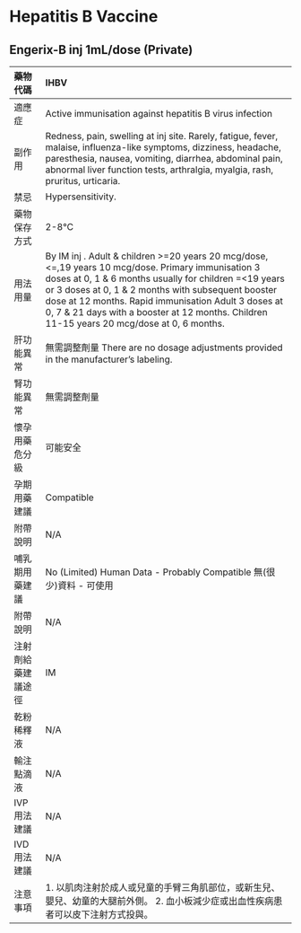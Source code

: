# Hepatitis B Vaccine

## Engerix-B inj 1mL/dose (Private)

| 藥物代碼           | IHBV                                                                                                                                                                                                                                                                                                                                                                    |
|:-------------------|:------------------------------------------------------------------------------------------------------------------------------------------------------------------------------------------------------------------------------------------------------------------------------------------------------------------------------------------------------------------------|
| 適應症             | Active immunisation against hepatitis B virus infection                                                                                                                                                                                                                                                                                                                 |
| 副作用             | Redness, pain, swelling at inj site. Rarely, fatigue, fever, malaise, influenza-like symptoms, dizziness, headache, paresthesia, nausea, vomiting, diarrhea, abdominal pain, abnormal liver function tests, arthralgia, myalgia, rash, pruritus, urticaria.                                                                                                             |
| 禁忌               | Hypersensitivity.                                                                                                                                                                                                                                                                                                                                                       |
| 藥物保存方式       | 2-8℃                                                                                                                                                                                                                                                                                                                                                                    |
| 用法用量           | By IM inj . Adult & children >=20 years 20 mcg/dose, <=,19 years 10 mcg/dose. Primary immunisation 3 doses at 0, 1 & 6 months usually for children =<19 years or 3 doses at 0, 1 & 2 months with subsequent booster dose at 12 months. Rapid immunisation Adult 3 doses at 0, 7 & 21 days with a booster at 12 months. Children 11-15 years 20 mcg/dose at 0, 6 months. |
| 肝功能異常         | 無需調整劑量  There are no dosage adjustments provided in the manufacturer’s labeling.                                                                                                                                                                                                                                                                                  |
| 腎功能異常         | 無需調整劑量                                                                                                                                                                                                                                                                                                                                                            |
| 懷孕用藥危分級     | 可能安全                                                                                                                                                                                                                                                                                                                                                                |
| 孕期用藥建議       | Compatible                                                                                                                                                                                                                                                                                                                                                              |
| 附帶說明           | N/A                                                                                                                                                                                                                                                                                                                                                                     |
| 哺乳期用藥建議     | No (Limited) Human Data - Probably Compatible 無(很少)資料 - 可使用                                                                                                                                                                                                                                                                                                     |
| 附帶說明           | N/A                                                                                                                                                                                                                                                                                                                                                                     |
| 注射劑給藥建議途徑 | IM                                                                                                                                                                                                                                                                                                                                                                      |
| 乾粉稀釋液         | N/A                                                                                                                                                                                                                                                                                                                                                                     |
| 輸注點滴液         | N/A                                                                                                                                                                                                                                                                                                                                                                     |
| IVP 用法建議       | N/A                                                                                                                                                                                                                                                                                                                                                                     |
| IVD 用法建議       | N/A                                                                                                                                                                                                                                                                                                                                                                     |
| 注意事項           | 1. 以肌肉注射於成人或兒童的手臂三角肌部位，或新生兒、嬰兒、幼童的大腿前外側。 2. 血小板減少症或出血性疾病患者可以皮下注射方式投與。                                                                                                                                                                                                                                     |

